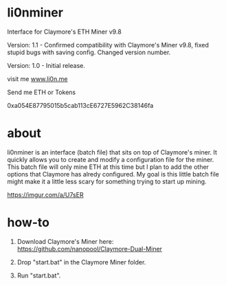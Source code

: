 # li0nminer
Interface for Claymore's ETH Miner v9.8

Version: 1.1 - Confirmed compatibility with Claymore's Miner v9.8, fixed stupid bugs with saving config. Changed version number.

Version: 1.0 - Initial release.

visit me www.li0n.me

Send me ETH or Tokens

0xa054E87795015b5cab113cE6727E5962C38146fa

# about
li0nminer is an interface (batch file) that sits on top of Claymore's miner. It quickly allows you to create and modify a configuration file for the miner. This batch file will only mine ETH at this time but I plan to add the other options that Claymore has alredy configured. My goal is this little batch file might make it a little less scary for something trying to start up mining.

https://imgur.com/a/U7sER

# how-to
1. Download Claymore's Miner here: https://github.com/nanopool/Claymore-Dual-Miner

2. Drop "start.bat" in the Claymore Miner folder.

3. Run "start.bat".
